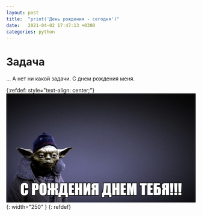 ```yaml
---
layout: post
title:  "print('День рождения - сегодня')"
date:   2021-04-02 17:47:13 +0300
categories: python
---
```


# Задача
...
А нет ни какой задачи. С днем рождения меня.

{:refdef: style="text-align: center;"}
![ich bin ja ja](assets/images/birthday_mem_13.jpg){: width="250" }
{: refdef}
